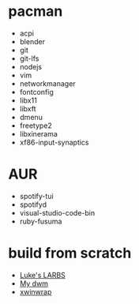 # pacman
- acpi
- blender
- git
- git-lfs
- nodejs
- vim
- networkmanager
- fontconfig
- libx11
- libxft
- dmenu
- freetype2
- libxinerama
- xf86-input-synaptics

# AUR
- spotify-tui
- spotifyd
- visual-studio-code-bin
- ruby-fusuma

# build from scratch
- [Luke's LARBS](https://github.com/LukeSmithxyz/larbs)
- [My dwm](https://github.com/luksab/dwm)
- [xwinwrap](https://github.com/ujjwal96/xwinwrap)
